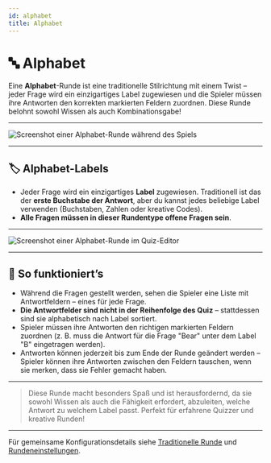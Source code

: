 ```yaml
---
id: alphabet
title: Alphabet
---
```


# 🔤 Alphabet

Eine **Alphabet**-Runde ist eine traditionelle Stilrichtung mit einem Twist – jeder Frage wird ein einzigartiges Label zugewiesen und die Spieler müssen ihre Antworten den korrekten markierten Feldern zuordnen. Diese Runde belohnt sowohl Wissen als auch Kombinationsgabe!

---

![Screenshot einer Alphabet-Runde während des Spiels](/images/round-modes/alphabet-answer-screen.png)

---

## 🏷️ Alphabet-Labels

- Jeder Frage wird ein einzigartiges **Label** zugewiesen. Traditionell ist das der **erste Buchstabe der Antwort**, aber du kannst jedes beliebige Label verwenden (Buchstaben, Zahlen oder kreative Codes).
- **Alle Fragen müssen in dieser Rundentype offene Fragen sein**.

---

![Screenshot einer Alphabet-Runde im Quiz-Editor](/images/round-modes/alphabet-round.png)

---

## 📝 So funktioniert’s

- Während die Fragen gestellt werden, sehen die Spieler eine Liste mit Antwortfeldern – eines für jede Frage.
- **Die Antwortfelder sind nicht in der Reihenfolge des Quiz** – stattdessen sind sie alphabetisch nach Label sortiert.
- Spieler müssen ihre Antworten den richtigen markierten Feldern zuordnen (z. B. muss die Antwort für die Frage "Bear" unter dem Label "B" eingetragen werden).
- Antworten können jederzeit bis zum Ende der Runde geändert werden – Spieler können ihre Antworten zwischen den Feldern tauschen, wenn sie merken, dass sie Fehler gemacht haben.

---

> Diese Runde macht besonders Spaß und ist herausfordernd, da sie sowohl Wissen als auch die Fähigkeit erfordert, abzuleiten, welche Antwort zu welchem Label passt. Perfekt für erfahrene Quizzer und kreative Runden!

---

Für gemeinsame Konfigurationsdetails siehe [Traditionelle Runde](030-traditional.md) und [Rundeneinstellungen](../editor/008-round-options.md).
